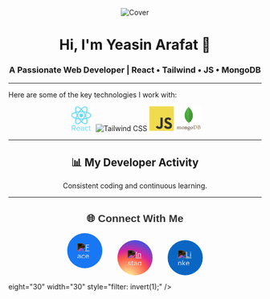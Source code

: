 <!-- Cover Image -->
<p align="center">
  <img src="https://i.ibb.co/1fqc8kqv/Chat-GPT-Image-Aug-8-2025-03-10-42-PM.png" alt="Cover" />
</p>

<!-- Name & Intro -->
<h1 align="center">Hi, I'm Yeasin Arafat 👋</h1>
<h3 align="center">A Passionate Web Developer | React • Tailwind • JS • MongoDB</h3>

---

<!-- Tech Stack -->
Here are some of the key technologies I work with:

<p align="center">
  <img src="https://raw.githubusercontent.com/devicons/devicon/master/icons/react/react-original-wordmark.svg" alt="React" width="50" height="50"/>
  <img src="https://www.vectorlogo.zone/logos/tailwindcss/tailwindcss-icon.svg" alt="Tailwind CSS" width="50" height="50"/>
  <img src="https://raw.githubusercontent.com/devicons/devicon/master/icons/javascript/javascript-original.svg" alt="JavaScript" width="50" height="50"/>
  <img src="https://raw.githubusercontent.com/devicons/devicon/master/icons/mongodb/mongodb-original-wordmark.svg" alt="MongoDB" width="50" height="50"/>
</p>

---

<!-- Daily.dev Card -->
<h2 align="center">📊 My Developer Activity</h2>
<p align="center">
  Consistent coding and continuous learning.  
</p>

---



<h2 align="center" style="font-family: Arial, sans-serif; color: #333;">
  🌐 Connect With Me
</h2>

<div style="display: flex; justify-content: center; gap: 30px; margin-top: 10px;">
  <a href="https://facebook.com/yourprofile" target="_blank" rel="noopener noreferrer" 
     style="display: inline-flex; align-items: center; justify-content: center; background: #1877F2; padding: 10px; border-radius: 50%; width: 50px; height: 50px;">
    <img src="https://raw.githubusercontent.com/rahuldkjain/github-profile-readme-generator/master/src/images/icons/Social/facebook.svg" 
         alt="Facebook" width="30" height="30" style="filter: invert(1);" />
  </a>
  
  <a href="https://instagram.com/yourprofile" target="_blank" rel="noopener noreferrer" 
     style="display: inline-flex; align-items: center; justify-content: center; background: radial-gradient(circle at 30% 107%, #fdf497 0%, #fdf497 5%, #fd5949 45%, #d6249f 60%, #285AEB 90%); padding: 10px; border-radius: 50%; width: 50px; height: 50px;">
    <img src="https://raw.githubusercontent.com/rahuldkjain/github-profile-readme-generator/master/src/images/icons/Social/instagram.svg" 
         alt="Instagram" width="30" height="30" style="filter: invert(1);" />
  </a>
  
  <a href="https://linkedin.com/in/yourprofile" target="_blank" rel="noopener noreferrer" 
     style="display: inline-flex; align-items: center; justify-content: center; background: #0A66C2; padding: 10px; border-radius: 50%; width: 50px; height: 50px;">
    <img src="https://cdn.jsdelivr.net/gh/devicons/devicon/icons/linkedin/linkedin-original.svg" 
         alt="LinkedIn" width="30" height="30" style="filter: invert(1);" />
  </a>
</div>
eight="30" width="30" style="filter: invert(1);" />
  </a>
</p>

